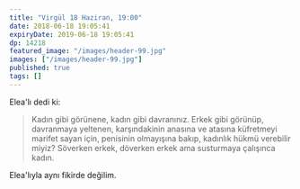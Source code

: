 ```yaml
---
title: "Virgül 18 Haziran, 19:00"
date: 2018-06-18 19:05:41
expiryDate: 2019-06-18 19:05:41
dp: 14218
featured_image: "/images/header-99.jpg"
images: ["/images/header-99.jpg"]
published: true
tags: []
---
```




Elea'lı dedi ki: 

> Kadın gibi görünene, kadın gibi davranınız. Erkek gibi görünüp, davranmaya
> yeltenen, karşındakinin anasına ve atasına küfretmeyi marifet sayan için,
> penisinin olmayışına bakıp, kadınlık hükmü verebilir miyiz? Söverken erkek,
> döverken erkek ama susturmaya çalışınca kadın.

Elea'lıyla aynı fikirde değilim. 


